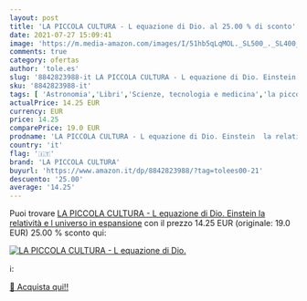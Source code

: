 ```yaml
---
layout: post
title: 'LA PICCOLA CULTURA - L equazione di Dio. al 25.00 % di sconto'
date: 2021-07-27 15:09:41
image: 'https://m.media-amazon.com/images/I/51hb5qLqMOL._SL500_._SL400_.jpg'
comments: true
category: ofertas
author: 'tole.es'
slug: '8842823988-it LA PICCOLA CULTURA - L equazione di Dio. Einstein la...'
sku: '8842823988-it'
tags: [ 'Astronomia','Libri','Scienze, tecnologia e medicina','la piccola cultura', ]
actualPrice: 14.25 EUR
currency: EUR
price: 14.25
comparePrice: 19.0 EUR
prodname: 'LA PICCOLA CULTURA - L equazione di Dio. Einstein  la relatività e l universo in espansione'
country: 'it'
flag: '🇮🇹'
brand: 'LA PICCOLA CULTURA'
buyurl: 'https://www.amazon.it/dp/8842823988/?tag=tolees00-21'
descuento: '25.00'
average: '14.25'
---
```


Puoi trovare [LA PICCOLA CULTURA - L equazione di Dio. Einstein  la relatività e l universo in espansione](https://www.amazon.it/dp/8842823988/?tag=tolees00-21) con il prezzo 14.25 EUR (originale: 19.0 EUR) 25.00 % sconto qui:

[![LA PICCOLA CULTURA - L equazione di Dio.](https://m.media-amazon.com/images/I/51hb5qLqMOL._SL500_._SL400_.jpg)](https://www.amazon.it/dp/8842823988/?tag=tolees00-21)

ℹ️:


[🛒 Acquista qui!!](https://www.amazon.it/dp/8842823988/?tag=tolees00-21)
